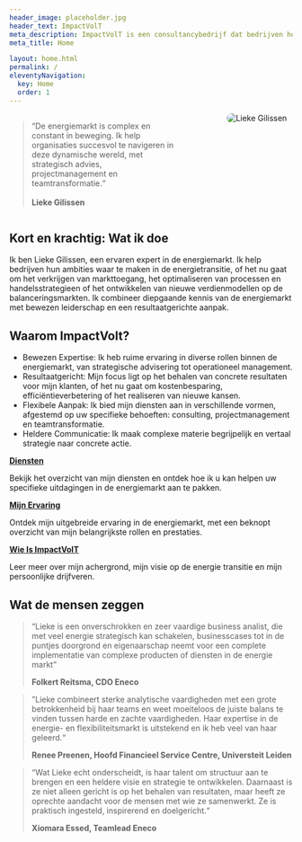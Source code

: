 ```yaml
---
header_image: placeholder.jpg
header_text: ImpactVolT
meta_description: ImpactVolT is een consultancybedrijf dat bedrijven helpt bij het realiseren van hun ambities in de energietransitie.
meta_title: Home

layout: home.html
permalink: /
eleventyNavigation:
  key: Home
  order: 1
---
```


<div class="impactvolt-flex-container" style="overflow: auto; display: flex; flex-wrap: wrap; align-items: flex-start;">
  <div class="impactvolt-flex-text" style="float: left; width: 58%;">
    <blockquote>
      “De energiemarkt is complex en constant in beweging. Ik help organisaties succesvol te navigeren in deze dynamische wereld, met strategisch advies, projectmanagement en teamtransformatie.“
      <br><br>
      <strong>Lieke Gilissen</strong>
    </blockquote>
  </div>
  <div class="impactvolt-flex-image" style="float: right; width: 40%; text-align: right;">
    <img
      src="images/profiel-1-1024x683.jpg"
      alt="Lieke Gilissen"
      style="max-width: 100%; height: auto; border-radius: 8px;"
    />
  </div>
</div>

## Kort en krachtig: Wat ik doe

Ik ben Lieke Gilissen, een ervaren expert in de energiemarkt. Ik help bedrijven hun ambities waar te maken in de energietransitie, of het nu gaat om het verkrijgen van markttoegang, het optimaliseren van processen en handelsstrategieen of het ontwikkelen van nieuwe verdienmodellen op de balanceringsmarkten. Ik combineer diepgaande kennis van de energiemarkt met bewezen leiderschap en een resultaatgerichte aanpak.

## Waarom ImpactVolt?

- Bewezen Expertise: Ik heb ruime ervaring in diverse rollen binnen de energiemarkt, van strategische advisering tot operationeel management.
- Resultaatgericht: Mijn focus ligt op het behalen van concrete resultaten voor mijn klanten, of het nu gaat om kostenbesparing, efficiëntieverbetering of het realiseren van nieuwe kansen.
- Flexibele Aanpak: Ik bied mijn diensten aan in verschillende vormen, afgestemd op uw specifieke behoeften: consulting, projectmanagement en teamtransformatie.
- Heldere Communicatie: Ik maak complexe materie begrijpelijk en vertaal strategie naar concrete actie.

**[Diensten](/products)**

Bekijk het overzicht van mijn diensten en ontdek hoe ik u kan helpen uw specifieke uitdagingen in de energiemarkt aan te pakken.

**[Mijn Ervaring](/about)**

Ontdek mijn uitgebreide ervaring in de energiemarkt, met een beknopt overzicht van mijn belangrijkste rollen en prestaties.

**[Wie Is ImpactVolT](/about)**

Leer meer over mijn achergrond, mijn visie op de energie transitie en mijn persoonlijke drijfveren.

## Wat de mensen zeggen

> “Lieke is een onverschrokken en zeer vaardige business analist, die met veel energie strategisch kan schakelen, businesscases tot in de puntjes doorgrond en eigenaarschap neemt voor een complete implementatie van complexe producten of diensten in de energie markt”
>
> **Folkert Reitsma, CDO Eneco**

> ”Lieke combineert sterke analytische vaardigheden met een grote betrokkenheid bij haar teams en weet moeiteloos de juiste balans te vinden tussen harde en zachte vaardigheden. Haar expertise in de energie- en flexibiliteitsmarkt is uitstekend en ik heb veel van haar geleerd.“
>
> **Renee Preenen, Hoofd Financieel Service Centre, Universteit Leiden**

> “Wat Lieke echt onderscheidt, is haar talent om structuur aan te brengen en een heldere visie en strategie te ontwikkelen. Daarnaast is ze niet alleen gericht is op het behalen van resultaten, maar heeft ze oprechte aandacht voor de mensen met wie ze samenwerkt. Ze is praktisch ingesteld, inspirerend en doelgericht.“
>
> **Xiomara Essed, Teamlead Eneco**